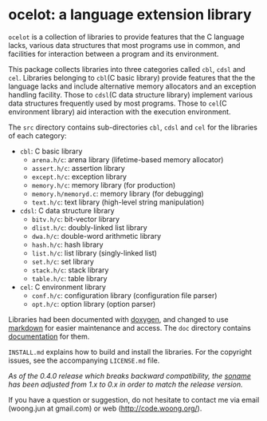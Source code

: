 ocelot: a language extension library
====================================

`ocelot` is a collection of libraries to provide features that the C language
lacks, various data structures that most programs use in common, and facilities
for interaction between a program and its environment.

This package collects libraries into three categories called `cbl`, `cdsl` and
`cel`. Libraries belonging to `cbl`(C basic library) provide features that the
the language lacks and include alternative memory allocators and an exception
handling facility. Those to `cdsl`(C data structure library) implement various
data structures frequently used by most programs. Those to `cel`(C environment
library) aid interaction with the execution environment.

The `src` directory contains sub-directories `cbl`, `cdsl` and `cel` for the
libraries of each category:

- `cbl`: C basic library
    - `arena.h/c`: arena library (lifetime-based memory allocator)
    - `assert.h/c`: assertion library
    - `except.h/c`: exception library
    - `memory.h/c`: memory library (for production)
    - `memory.h/memoryd.c`: memory library (for debugging)
    - `text.h/c`: text library (high-level string manipulation)
- `cdsl`: C data structure library
    - `bitv.h/c`: bit-vector library
    - `dlist.h/c`: doubly-linked list library
    - `dwa.h/c`: double-word arithmetic library
    - `hash.h/c`: hash library
    - `list.h/c`: list library (singly-linked list)
    - `set.h/c`: set library
    - `stack.h/c`: stack library
    - `table.h/c`: table library
- `cel`: C environment library
    - `conf.h/c`: configuration library (configuration file parser)
    - `opt.h/c`: option library (option parser)

Libraries had been documented with [doxygen](http://www.doxygen.org), and
changed to use [markdown](http://daringfireball.net/projects/markdown/) for
easier maintenance and access. The `doc` directory contains
[documentation](https://github.com/mycoboco/ocelot/tree/master/doc) for them.

`INSTALL.md` explains how to build and install the libraries. For the copyright
issues, see the accompanying `LICENSE.md` file.

_As of the 0.4.0 release which breaks backward compatibility, the
[soname](https://en.wikipedia.org/wiki/Soname) has been adjusted from 1.x to
0.x in order to match the release version._

If you have a question or suggestion, do not hesitate to contact me via email
(woong.jun at gmail.com) or web (http://code.woong.org/).
